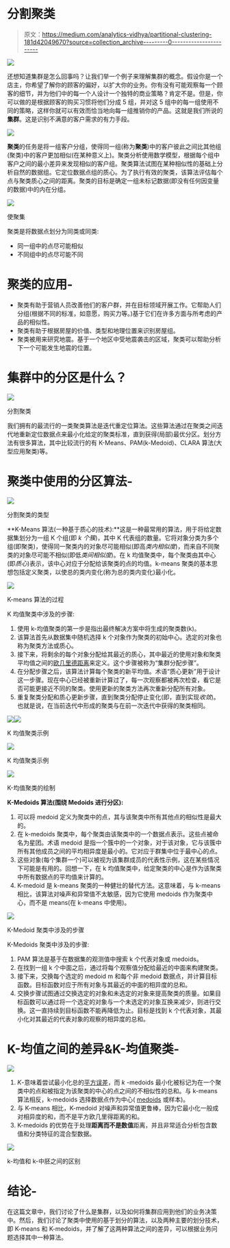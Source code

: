 # 分割聚类

> 原文：<https://medium.com/analytics-vidhya/partitional-clustering-181d42049670?source=collection_archive---------0----------------------->

![](img/291467138e3671fe2715d7d90ea8692a.png)

还想知道集群是怎么回事吗？让我们举一个例子来理解集群的概念。假设你是一个店主，你希望了解你的顾客的偏好，以扩大你的业务。你有没有可能观察每一个顾客的细节，并为他们中的每一个人设计一个独特的商业策略？肯定不是。但是，你可以做的是根据顾客的购买习惯将他们分成 5 组，并对这 5 组中的每一组使用不同的策略，这样你就可以有效而恰当地向每一组推销你的产品。这就是我们所说的**集群**。这是识别不满意的客户需求的有力手段。

![](img/63df99a45bcfdc50fd7c00d9fa9de941.png)

**聚类**的任务是将一组客户分组，使得同一组(称为**聚类**)中的客户彼此之间比其他组(聚类)中的客户更加相似(在某种意义上)。聚类分析使用数学模型，根据每个组中客户之间的最小差异来发现相似的客户组。聚类算法试图在某种相似性的基础上分析自然的数据组。它定位数据点组的质心。为了执行有效的聚类，该算法评估每个点与聚类质心之间的距离。聚类的目标是确定一组未标记数据(即没有任何因变量的数据)中的内在分组。

![](img/7792ea254db47dae0e959ab928fa075e.png)

使聚集

聚类是将数据点划分为同类或同类:

*   同一组中的点尽可能相似
*   不同组中的点尽可能不同

# 聚类的应用-

*   聚类有助于营销人员改善他们的客户群，并在目标领域开展工作。它帮助人们分组(根据不同的标准，如意愿，购买力等。)基于它们在许多方面与所考虑的产品的相似性。
*   聚类有助于根据房屋的价值、类型和地理位置来识别房屋组。
*   聚类被用来研究地震。基于一个地区中受地震袭击的区域，聚类可以帮助分析下一个可能发生地震的位置。

# 集群中的分区是什么？

![](img/9b58bafc479631f3631cd209a0c60453.png)

分割聚类

我们拥有的最流行的一类聚类算法是迭代重定位算法。这些算法通过在聚类之间迭代地重新定位数据点来最小化给定的聚类标准，直到获得(局部)最优分区。划分方法有很多算法，其中比较流行的有 K-Means、PAM(k-Medoid)、CLARA 算法(大型应用聚类)等。

# 聚类中使用的分区算法-

![](img/9de24dd2ec681c44a85af450dbf6bfd4.png)

分割聚类的类型

**K-Means 算法(一种基于质心的技术):**这是一种最常用的算法，用于将给定数据集划分为一组 K 个组(即 *k 个簇*)，其中 K 代表组的数量。它将对象分类为多个组(即聚类)，使得同一聚类内的对象尽可能相似(即高*类内相似度*)，而来自不同聚类的对象尽可能不相似(即低*类间相似度*)。在 k 均值聚类中，每个聚类由其中心(即*质心*)表示，该中心对应于分配给该聚类的点的均值。k-means 聚类的基本思想包括定义聚类，以使总的类内变化(称为总的类内变化)最小化。

![](img/f906f58d964603a5e26692fede8e6d6e.png)

K-means 算法的过程

K 均值聚类中涉及的步骤:

1.  使用 k-均值聚类的第一步是指出最终解决方案中将生成的聚类数(k)。
2.  该算法首先从数据集中随机选择 k 个对象作为聚类的初始中心。选定的对象也称为聚类方法或质心。
3.  接下来，将剩余的每个对象分配给其最近的质心，其中最近的使用对象和聚类平均值之间的[欧几里德距离](https://www.datanovia.com/en/lessons/clustering-distance-measures/)来定义。这个步骤被称为“集群分配步骤”。
4.  在分配步骤之后，该算法计算每个聚类的新平均值。术语“质心更新”用于设计这一步骤。现在中心已经被重新计算过了，每一次观察都被再次检查，看它是否可能更接近不同的聚类。使用更新的聚类方法再次重新分配所有对象。
5.  重复聚类分配和质心更新步骤，直到聚类分配停止变化(即，直到实现*收敛*)。也就是说，在当前迭代中形成的聚类与在前一次迭代中获得的聚类相同。

![](img/d8c23cdde907c77fc91bebf731adfe68.png)![](img/1e336177e3f281880d7ec3e6b5523064.png)

K 均值聚类示例

![](img/1e336177e3f281880d7ec3e6b5523064.png)

K 均值聚类示例

![](img/859d4374ab5ffb32f60e42a65da0e41e.png)

K-均值聚类的绘制

**K-Medoids 算法(围绕 Medoids 进行分区):**

1.  可以将 medoid 定义为聚类中的点，其与该聚类中所有其他点的相似性是最大的。
2.  在 k-medoids 聚类中，每个聚类由该聚类中的一个数据点表示。这些点被命名为星团。术语 medoid 是指一个簇中的一个对象，对于该对象，它与该簇中所有其他成员之间的平均相异度是最小的。它对应于群集中位于最中心的点。
3.  这些对象(每个集群一个)可以被视为该集群成员的代表性示例，这在某些情况下可能是有用的。回想一下，在 k 均值聚类中，给定聚类的中心是作为该聚类中所有数据点的平均值来计算的。
4.  K-medoid 是 k-means 聚类的一种健壮的替代方法。这意味着，与 k-means 相比，该算法对噪声和异常值不太敏感，因为它使用 medoids 作为聚类中心，而不是 means(在 k-means 中使用)。

![](img/5a2a0017e6d20726ac5fafa4f6746ea4.png)

K-Medoid 聚类中涉及的步骤

K-Medoids 聚类中涉及的步骤:

1.  PAM 算法是基于在数据集的观测值中搜索 k 个代表对象或 medoids。
2.  在找到一组 k 个中面之后，通过将每个观察值分配给最近的中面来构建聚类。
3.  接下来，交换每个选定的 medoid m 和每个非 medoid 数据点，并计算目标函数。目标函数对应于所有对象与其最近的中面的相异度的总和。
4.  交换步骤试图通过交换选定的对象和未选定的对象来提高聚类的质量。如果目标函数可以通过将一个选定的对象与一个未选定的对象互换来减少，则进行交换。这一直持续到目标函数不能再降低为止。目标是找到 k 个代表对象，其最小化对其最近的代表对象的观察的相异度的总和。

# **K-均值之间的差异&K-均值聚类-**

![](img/de6ea129b6166c720fed990486ffc2fe.png)

1.  *K*-意味着尝试最小化总的[平方误差](http://en.wikipedia.org/wiki/Mean_square_error)，而 *k* -medoids 最小化被标记为在一个聚类中的点和被指定为该聚类的中心的点之间的不相似性的总和。与 k-means 算法相反，k-medoids 选择数据点作为中心( [medoids](http://en.wikipedia.org/wiki/Medoids) 或样本)。
2.  与 K-means 相比，K-medoid 对噪声和异常值更鲁棒，因为它最小化一般成对相异度的和，而不是平方欧几里得距离的和。
3.  K-medoids 的优势在于处理**距离而不是数值**距离，并且非常适合分析包含数值和分类特征的混合型数据。

![](img/0411fc0a3fc1de197d74db590eab152b.png)

k-均值和 k-中胚之间的区别

# 结论-

在这篇文章中，我们讨论了什么是集群，以及如何将集群应用到他们的业务决策中。然后，我们讨论了聚类中使用的基于划分的算法，以及两种主要的划分技术，即 K-means 和 K-medoids，并了解了这两种算法之间的差异，可以根据业务问题选择其中一种算法。